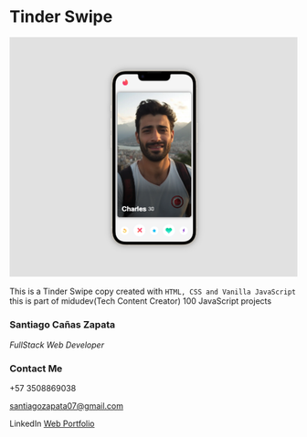 # Tinder Swipe

!["Tinder Swipe Preview](./Media/tinder-swipe-preview.webp)

This is a Tinder Swipe copy created with `HTML, CSS and Vanilla JavaScript` this is part of midudev(Tech Content Creator) 100 JavaScript projects

### **Santiago Cañas Zapata**

_FullStack Web Developer_

### **Contact Me**

+57 3508869038

santiagozapata07@gmail.com

<LinkedIn href="https://www.linkedin.com/in/santiagocanas/" target="blank">LinkedIn<a/> <a href="" target="blank">Web Portfolio</a>
